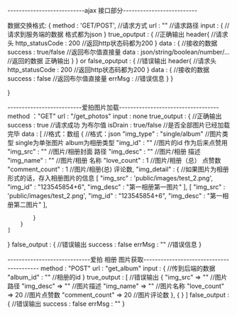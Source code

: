 ---------------------------ajax 接口部分--------------------------


数据交换格式:
{
    method : 'GET/POST',   //请求方式
    url : ""               //请求路径
    input : {              //请求到服务端的数据 格式都为json
    }
    true_oputput : {             //正确输出
        header{                       //请求头
            http_statusCode  : 200    //返回http状态码都为200
        }
        data : {                      //接收的数据
            success : true/false      //返回布尔值直接量
            data : json/string/boolean/number/...            //返回的数据 正确输出
        }
    }  or
    false_oputput : {      //错误输出
            header{                       //请求头
                http_statusCode  : 200    //返回http状态码都为200
            }
            data : {                      //接收的数据
                success : false          //返回布尔值直接量
                errMsg :                //错误信息
            }
    }

}


--------------------------爱拍图片加载-----------------------------------
method ："GET"
url : "/get_photos"
input : none
true_output : {         //正确输出
    success : true      //请求成功 为布尔值
    isDrain : true/false  //是否全部图片已经加载完毕
    data : [             //格式：数组
        {                //格式：json
            "img_type" : "single/album" //图片类型 single为单张图片 album为相册类型
            "img_id"   : ""             //图片的id 作为后来点赞用
            "img_src" : ""              //图片/相册封面 路径
            "img_desc" : ""             //图片/相册 描述
            "img_name" : ""             //图片/相册 名称
            "love_count" : 1            //图片/相册（总） 点赞数
            "comment_count" : 1         //图片/相册(总) 评论数,
            "img_detail" : {            //如果图片为相册形式的话，存入相册图片的信息
                   [
                        "img_src" : 'public/images/test_2.png',
                        "img_id" : "123545854+6",
                        "img_desc" : "第一相册第一图片"
                    ],
                    [
                        "img_src" : 'public/images/test_2.png',
                        "img_id" : "123545854+6",
                        "img_desc" : "第一相册第二图片"
                    ],


            }
        }
    ]
}
false_output : {       //错误输出
    success : false
    errMsg : ""       //错误信息
}

-----------------------------爱拍 相册 图片获取-----------------------------------------
method : "POST"
url : "get_album"
input : {               //传到后端的数据
    "album_id" : ""    //相册的id
}
true_output : [        //错误输出
    {
        "img_src" => ""        //图片路径
        "img_desc" => ""       //图片描述
        "img_name" => ""       //图片名称
        "love_count" => 20     //图片点赞数
        "comment_count" => 20  //图片评论数
    },
    {
    }
]
false_output : {       //错误输出
    success : false
    errMsg : ""
}



